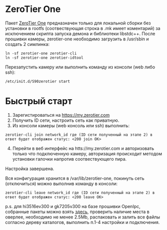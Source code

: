 # ZeroTier One

Пакет [ZeroTier One](https://www.zerotier.com) предназначен только для локальной сборки без установки в rootfs (соотвествующая строка в .mk имеет коментарий) за исключением скрипта запуска демона и библиотеки libstdc++. После прошивки камеры, zerotier-one необходимо загрузить в /usr/sbin и создать 2 симлинка:

```
ln -sf zerotier-one zerotier-cli
ln -sf zerotier-one zerotier-idtool
```
Перезапустить камеру или выполнить команду из консоли (web либо ssh):

```
/etc/init.d/S90zerotier start
```

# Быстрый старт

1. Зарегистироваться на https://my.zerotier.com
2. Получить ID сети, настроить сеть как приватную.
3. Из консоли камеры (web консоль или ssh) выполнить:

```
zerotier-cli join network_id где (ID сети полученный на этапе 2) в ответ будет отображен статус: <200 join OK>
```

4. Перейти в веб интерфейс на htts://my.zerotier.com и авторизовать только что подключенную камеру, авторизация происходит методом установки галочки напротив соотвествующего пира.

Настройка завершена.

Вся конфигурация хранится в /var/lib/zerotier-one, покинуть сеть (отключиться) можно выполнив команду в консоли:

```
zerotier-cli leave network_id где (ID сети полученный на этапе 2) в ответ будет отображен статус: <200 leave OK>
```

p.s. для hi3516ev300 и gk7205v300 на базе прошивки OpenIpc, собранные пакеты можно взять [здесь](https://github.com/cronyx/zerotier-openipc), проверить наличие места в оверлее, необходимо не менее 2.5Mb, распаковать и залить все файлы согласно дереву каталогов, выполнить п.1-4 настройки и подключения.